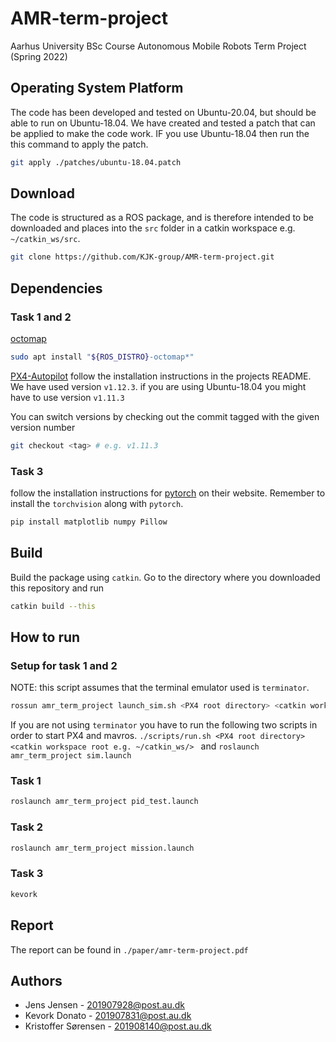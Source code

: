 # AMR-term-project
Aarhus University BSc Course Autonomous Mobile Robots Term Project (Spring 2022)


## Operating System Platform

The code has been developed and tested on Ubuntu-20.04, but should be able to run on Ubuntu-18.04. We 
have created and tested a patch that can be applied to make the code work.
IF you use Ubuntu-18.04 then run the this command to apply the patch.

```sh
git apply ./patches/ubuntu-18.04.patch
```

## Download

The code is structured as a ROS package, and is therefore intended to be downloaded and places into the
`src` folder in a catkin workspace e.g. `~/catkin_ws/src`.

```sh
git clone https://github.com/KJK-group/AMR-term-project.git 
```
 
## Dependencies

### Task 1 and 2

[octomap](https://github.com/OctoMap/octomap)

```sh
sudo apt install "${ROS_DISTRO}-octomap*"
```
[PX4-Autopilot](https://github.com/PX4/PX4-Autopilot/tree/46c9d1e2885eca6e3ea095afcfb6a6583260fd95) follow the installation instructions
in the projects README. We have used version `v1.12.3`. 
if you are using Ubuntu-18.04 you might have to use version `v1.11.3`

You can switch versions by checking out the commit tagged with the given version number
```sh
git checkout <tag> # e.g. v1.11.3
```

### Task 3

follow the installation instructions for [pytorch](https://pytorch.org/) on their website. Remember to install the `torchvision` along with `pytorch`.

```sh
pip install matplotlib numpy Pillow
```

## Build
Build the package using `catkin`. Go to the directory where you downloaded this repository and run
```sh
catkin build --this
```

## How to run

### Setup for task 1 and 2

NOTE: this script assumes that the terminal emulator used is `terminator`.
```sh
rossun amr_term_project launch_sim.sh <PX4 root directory> <catkin workspace root e.g. ~/catkin_ws/> 
```

If you are not using `terminator` you have to run the following two scripts in order to start PX4 and mavros.
`./scripts/run.sh <PX4 root directory> <catkin workspace root e.g. ~/catkin_ws/> ` and `roslaunch amr_term_project sim.launch`

### Task 1
```sh
roslaunch amr_term_project pid_test.launch
```

### Task 2
```sh
roslaunch amr_term_project mission.launch
```

### Task 3
```sh
kevork
```

## Report
The report can be found in `./paper/amr-term-project.pdf`

## Authors

- Jens Jensen - 201907928@post.au.dk
- Kevork Donato - 201907831@post.au.dk
- Kristoffer Sørensen - 201908140@post.au.dk
